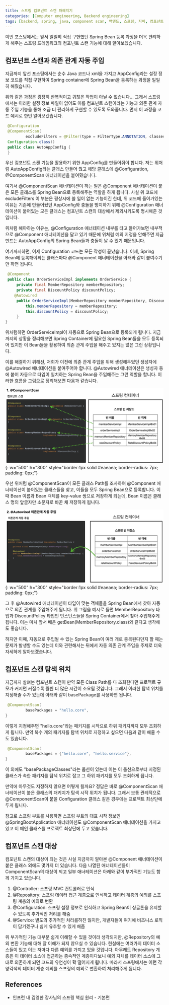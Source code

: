 ```yaml
---
title: 스프링 컴포넌트 스캔 파헤치기
categories: [Computer engineering, Backend engineering]
tags: [backend, spring, java, component scan, 백엔드, 스프링, 자바, 컴포넌트 스캔]
---
```


이번 포스팅에서는 앞서 일일히 직접 구현했던 Spring Bean 등록 과정을 더욱 편리하게 해주는 스프링 프레임워크의 컴포넌트 스캔 기능에 대해 알아보겠습니다.

## 컴포넌트 스캔과 의존 관계 자동 주입
지금까지 앞선 포스팅에서는 순수 Java 코드나 xml을 가지고 AppConfig라는 설정 정보 코드를 직접 구현하여 Spring container에 Spring Bean을 등록하는 과정을 일일히 해줬습니다.    
    
위와 같은 과정은 굉장히 반복적이고 귀찮은 작업이 아닐 수 없습니다... 그래서 스프링에서는 이러한 설정 정보 파일이 없어도 이를 컴포넌트 스캔이라는 기능과 의존 관계 자동 주입 기능을 통해 조금 더 편리하게 구현할 수 있도록 도와줍니다. 먼저 이 과정을 코드 예시로 한번 알아보겠습니다.   
    
```java
 @Configuration
 @ComponentScan(
         excludeFilters = @Filter(type = FilterType.ANNOTATION, classes =
 Configuration.class))
 public class AutoAppConfig {
 }
```

우선 컴포넌트 스캔 기능을 활용하기 위한 AppConfig를 만들어줘야 합니다. 저는 위처럼 AutoAppConfig라는 클래스 만들어 줬고 해당 클래스에 @Configuration, @ComponentScan 애너테이션을 붙여줬습니다.   
    
여기서 @ComponentScan 애너테이션이 하는 일은 @Component 애너테이션이 붙은 모든 클래스를 Spring Bean으로 등록해주는 역할을 하게 됩니다. 사실 위 코드에 excludeFilters 이 부분은 평상시에 쓸 일이 없는 기능이긴 한데, 위 코드에 들어가있는 이유는 기존에 만들어뒀던 AppConfig와 충돌을 방지하기 위해 @Configuration 애너테이션이 붙어있는 모든 클래스는 컴포넌트 스캔의 대상에서 제외시키도록 명시해준 것입니다.    
    
위처럼 해야하는 이유는, @Configuration 애너테이션 내부를 타고 들어가보면 내부적으로 @Component 애너테이션을 달고 있기 때문에 위처럼 예외 지정을 안해주면 지금 만드는 AutoAppConfig의 Spring Bean들과 충돌이 날 수 있기 때문입니다.    
    
여기까지하면, 이제 Configuration 코드는 모든 작성이 끝났습니다. 이제, Spring Bean에 등록해야되는 클래스마다 @Component 애너테이션을 아래와 같이 붙여주기만 하면 됩니다.    
    
```java
 @Component
 public class OrderServiceImpl implements OrderService {
     private final MemberRepository memberRepository;
     private final DiscountPolicy discountPolicy;
    @Autowired
     public OrderServiceImpl(MemberRepository memberRepository, DiscountPolicy discountPolicy) {
         this.memberRepository = memberRepository;
         this.discountPolicy = discountPolicy;
     }
}
```

위처럼하면 OrderServiceImpl이 자동으로 Spring Bean으로 등록되게 됩니다. 지금까지의 상황을 정리해보면 Spring Container에 필요한 Spring Bean들을 모두 등록되어 있지만 이 Bean들을 활용하여 의존 관계 주입을 해주고 있지는 않은 그런 상황입니다.   
    
이를 해결하기 위해선, 저희가 이전에 의존 관계 주입을 위해 생성해두었던 생성자에 @Autowired 애너테이션을 붙여주어야 합니다. @Autowired 애너테이션은 생성자 등에 붙어 자동으로 타입이 일치하는 Spring Bean을 주입해주는 그런 역할을 합니다. 이러한 흐름을 그림으로 정리해보면 다음과 같습니다.    
    
![1](/assets/img/component-scan/1.png){: w="500" h="300" style="border:1px solid #eaeaea; border-radius: 7px; padding: 0px;"}

우선 위처럼 @ComponentScan이 모든 클래스 Path를 조사하여 @Component 애너테이션이 붙어있는 클래스들을 찾고, 이들을 모두 Spring Bean으로 등록합니다. 이때 Bean 이름과 Bean 객체를 key-value 쌍으로 저장하게 되는데, Bean 이름은 클래스 명의 앞글자만 소문자로 바꾼 채 저장하게 됩니다.   
    
![2](/assets/img/component-scan/2.png){: w="500" h="300" style="border:1px solid #eaeaea; border-radius: 7px; padding: 0px;"}

그 후 @Autowired 애너테이션이 타입이 맞는 객체들을 Spring Bean에서 찾아 자동으로 의존 관계를 주입해주게 됩니다. 위 그림을 예시로 들면 MemberRepository 타입과 DiscountPolicy 타입인 인스턴스들을 Spring Container에서 찾아 주입해주게 됩니다. 이는 마치 앞서 배운 getBean(MemberRepository.class)와 같다고 생각해도 좋습니다.   
    
하지만 이때, 자동으로 주입될 수 있는 Spring Bean이 여러 개로 중복된다던지 할 때는 문제가 발생할 수도 있는데 이와 관련해서는 뒤에서 자동 의존 관계 주입을 주제로 더욱 자세하게 알아보겠습니다.

## 컴포넌트 스캔 탐색 위치
지금까지 살펴본 컴포넌트 스캔이 만약 모든 Class Path를 다 조회한다면 프로젝트 규모가 커지면 커질수록 훨씬 더 많은 시간이 소요될 것입니다. 그래서 이러한 탐색 위치를 지정해줄 수가 있는데 아래와 같이 basePackage를 사용하면 됩니다.   
    
```java
 @ComponentScan(
         basePackages = "hello.core",
}
```

이렇게 지정해주면 "hello.core"라는 패키지를 시작으로 하위 패키지까지 모두 조회하게 됩니다. 만약 복수 개의 패키지를 탐색 위치로 지정하고 싶으면 다음과 같이 해줄 수도 있습니다.   
    
```java
 @ComponentScan(
         basePackages = {"hello.core", "hello.service"},
}
```

이 외에도 "basePackageClasses"라는 옵션이 있는데 이는 이 옵션으로부터 지정된 클래스가 속한 패키지를 탐색 위치로 잡고 그 하위 패키지를 모두 조회하게 됩니다.   
    
만약에 아무것도 지정하지 않으면 어떻게 될까요? 정답은 바로 @ComponentScan 애너테이션이 붙은 클래스의 패키지가 탐색 시작 위치가 됩니다. 그래서 보통 관례적으로 @ComponentScan이 붙을 Configuration 클래스 같은 경우에는 프로젝트 최상단에 두게 됩니다.    
    
참고로 스프링 부트를 사용하면 스프링 부트의 대표 시작 정보인 @SpringBootApplication 애너테이션도 @ComponentScan 애너테이션을 가지고 있고 이 메인 클래스를 프로젝트 최상단에 두고 있습니다.

## 컴포넌트 스캔 대상
컴포넌트 스캔의 대상이 되는 것은 사실 지금까지 알아본 @Component 애너테이션이 붙은 클래스 외에도 몇가지 더 있습니다. 다음 나열된 애너테이션들이 ComponentScan의 대상이 되고 일부 애너테이션은 아래와 같이 부가적인 기능도 함께 가지고 있습니다.   
    
1. @Controller: 스프링 MVC 컨트롤러로 인식
2. @Repository: 스프링 데이터 접근 계층으로 인식하고 데이터 계층의 예외를 스프링 계층의 예외로 변환
3. @Configuration: 스프링 설정 정보로 인식하고 Spring Bean이 싱글톤을 유지할 수 있도록 추가적인 처리를 해줌
4. @Service: 별도의 추가적인 처리를하진 않지만, 개발자들이 여기에 비즈니스 로직이 담기겠구나 쉽게 유추할 수 있게 해줌

위 부가적인 기능 대부분 쉽게 이해할 수 있을 것이라 생각되지만, @Repository의 예외 변환 기능에 대해 잘 이해가 되지 않으실 수 있습니다. 현실에는 여러가지 데이터 소스들이 있고 이는 저마다 다른 예외를 가지고 있을 것입니다. 아무래도 Repository 계층은 이 데이터 소스에 접근하는 종속적인 계층이다보니 예외 자체를 데이터 소스에 그대로 의존하게 되면 코드의 유연성이 확 떨어지게 됩니다. 따라서 스프링에서는 이런 각양각색의 데이터 계층 예외를 스프링의 예외로 변환하여 처리해주게 됩니다.

## References
* 인프런 내 김영한 강사님의 스프링 핵심 원리 - 기본편